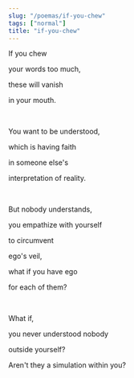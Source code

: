 ```yaml
---
slug: "/poemas/if-you-chew"
tags: ["normal"]
title: "if-you-chew"
---
```

If you chew

your words too much,

these will vanish

in your mouth.

&nbsp;

You want to be understood,

which is having faith

in someone else's

interpretation of reality.

&nbsp;

But nobody understands,

you empathize with yourself

to circumvent

ego's veil,

what if you have ego

for each of them?

&nbsp;

What if,

you never understood nobody

outside yourself?

Aren't they a simulation within you?
